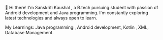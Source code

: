  👋 Hi there!
 I'm Sanskriti Kaushal , a B.tech pursuing student with passion of Android development and Java programming. I'm constantly exploring latest technologies and always open to learn.


 My Learnings: Java programming , Android development, Kotlin , XML, Database Management.

